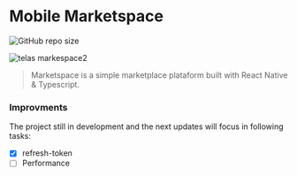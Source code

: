 # Mobile Marketspace
![GitHub repo size](https://img.shields.io/github/repo-size/BigLeoo/README-template?style=for-the-badge)

![telas markespace2](https://github.com/BigLeoo/mobile-marketspace/assets/97001094/cdd29f14-adbf-44a0-a41b-499e713976f4)

> Marketspace is a simple marketplace plataform built with React Native & Typescript. 

### Improvments

The project still in development and the next updates will focus in following tasks:

- [x] refresh-token
- [ ] Performance

